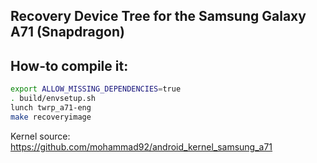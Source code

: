 ## Recovery Device Tree for the Samsung Galaxy A71 (Snapdragon)

## How-to compile it:

```sh
export ALLOW_MISSING_DEPENDENCIES=true
. build/envsetup.sh
lunch twrp_a71-eng
make recoveryimage
```

Kernel source:
https://github.com/mohammad92/android_kernel_samsung_a71
